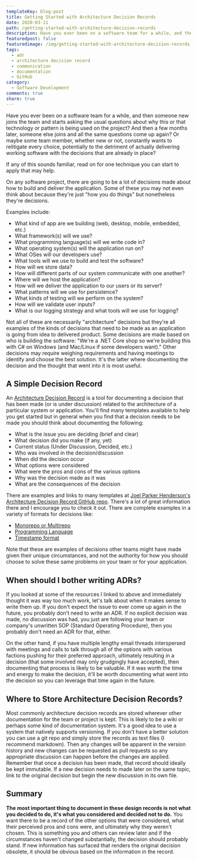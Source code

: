 ```yaml
---
templateKey: blog-post
title: Getting Started with Architecture Decision Records
date: 2020-03-11
path: /getting-started-with-architecture-decision-records
description: Have you ever been on a software team for a while, and then someone new joins the team and starts asking the usual questions about why this or that technology or pattern is being used on the project? Architecture Decision Records, or ADRs, can help!
featuredpost: false
featuredimage: /img/getting-started-with-architecture-decision-records.png
tags:
  - adr
  - architecture decision record
  - communication
  - documentation
  - GitHub
category:
  - Software Development
comments: true
share: true
---
```


Have you ever been on a software team for a while, and then someone new joins the team and starts asking the usual questions about why this or that technology or pattern is being used on the project? And then a few months later, someone else joins and all the same questions come up again? Or maybe some team member, whether new or not, constantly wants to relitigate every choice, potentially to the detriment of actually delivering working software with the decisions that are already in place?

If any of this sounds familiar, read on for one technique you can start to apply that may help.

On any software project, there are going to be a lot of decisions made about how to build and deliver the application. Some of these you may not even think about because they're just "how you do things" but nonetheless they're decisions.

Examples include:

- What kind of app are we building (web, desktop, mobile, embedded, etc.)
- What framework(s) will we use?
- What programming language(s) will we write code in?
- What operating system(s) will the application run on?
- What OSes will our developers use?
- What tools will we use to build and test the software?
- How will we store data?
- How will different parts of our system communicate with one another?
- Where will we host the application?
- How will we deliver the application to our users or its server?
- What patterns will we use for persistence?
- What kinds of testing will we perform on the system?
- How will we validate user inputs?
- What is our logging strategy and what tools will we use for logging?

Not all of these are necessarily "architecture" decisions but they're all examples of the kinds of decisions that need to be made as an application is going from idea to delivered product. Some decisions are made based on who is building the software: "We're a .NET Core shop so we're building this with C# on Windows (and Mac/Linux if some developers want)." Other decisions may require weighing requirements and having meetings to identify and choose the best solution. It's the latter where documenting the decision and the thought that went into it is most useful.

## A Simple Decision Record

An [Architecture Decision Record](https://en.wikipedia.org/wiki/Architectural_decision#Decision_documentation) is a tool for documenting a decision that has been made (or is under discussion) related to the architecture of a particular system or application. You'll find many templates available to help you get started but in general when you find that a decision needs to be made you should think about documenting the following:

- What is the issue you are deciding (brief and clear)
- What decision did you make (if any, yet)
- Current status (Under Discussion, Decided, etc.)
- Who was involved in the decision/discussion
- When did the decision occur
- What options were considered
- What were the pros and cons of the various options
- Why was the decision made as it was
- What are the consequences of the decision

There are examples and links to many templates at [Joel Parker Henderson's Architecture Decision Record GitHub repo](https://github.com/joelparkerhenderson/architecture_decision_record). There's a lot of great information there and I encourage you to check it out. There are complete examples in a variety of formats for decisions like:

- [Monorepo or Multirepo](https://github.com/joelparkerhenderson/architecture_decision_record/blob/master/examples/monorepo-vs-multirepo.md)
- [Programming Language](https://github.com/joelparkerhenderson/architecture_decision_record/blob/master/examples/programming-languages.md)
- [Timestamp format](https://github.com/joelparkerhenderson/architecture_decision_record/blob/master/examples/timestamp-format.md)

Note that these are examples of decisions other teams might have made given their unique circumstances, and not the authority for how you should choose to solve these same problems on your team or for your application.

## When should I bother writing ADRs?

If you looked at some of the resources I linked to above and immediately thought it was way too much work, let's talk about when it makes sense to write them up. If you don't expect the issue to ever come up again in the future, you probably don't need to write an ADR. If no explicit decision was made, no discussion was had, you just are following your team or company's unwritten SOP (Standard Operating Procedure), then you probably don't need an ADR for that, either.

On the other hand, if you have multiple lengthy email threads interspersed with meetings and calls to talk through all of the options with various factions pushing for their preferred approach, ultimately resulting in a decision (that some involved may only grudgingly have accepted), then documenting that process is likely to be valuable. If it was worth the time and energy to make the decision, it'll be worth documenting what went into the decision so you can leverage that time again in the future.

## Where to Store Architecture Decision Records?

Most commonly architecture decision records are stored wherever other documentation for the team or project is kept. This is likely to be a wiki or perhaps some kind of documentation system. It's a good idea to use a system that natively supports versioning. If you don't have a better solution you can use a git repo and simply store the records as text files (I recommend markdown). Then any changes will be apparent in the version history and new changes can be requested as pull requests so any appropriate discussion can happen before the changes are applied. Remember that once a decision has been made, that record should ideally be kept immutable. If a new decision needs to made later on the same topic, link to the original decision but begin the new discussion in its own file.

## Summary

**The most important thing to document in these design records is not what you decided to do, it's what you considered and decided not to do.** You want there to be a record of the other options that were considered, what their perceived pros and cons were, and ultimately why they weren't chosen. This is something you and others can review later and if the circumstances haven't changed substantially, the decision should probably stand. If new information has surfaced that renders the original decision obsolete, it should be obvious based on the information in the record.
